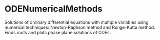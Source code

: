 # ODENumericalMethods
Solutions of ordinary differential equations with multiple variables using numerical techniques: Newton-Raphson method and Runge-Kutta method. Finds roots and plots phase plane solutions of ODEs.
